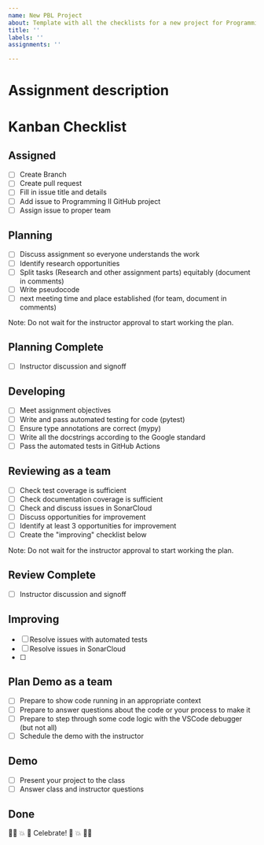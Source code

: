 ```yaml
---
name: New PBL Project
about: Template with all the checklists for a new project for Programming II
title: ''
labels: ''
assignments: ''

---
```

# Assignment description
<!--- Details about the assignment go here -->

# Kanban Checklist
## Assigned
- [ ] Create Branch
- [ ] Create pull request
- [ ] Fill in issue title and details
- [ ] Add issue to Programming II GitHub project
- [ ] Assign issue to proper team

## Planning
- [ ] Discuss assignment so everyone understands the work
- [ ] Identify research opportunities
- [ ] Split tasks (Research and other assignment parts) equitably (document in comments)
- [ ] Write pseudocode
- [ ] next meeting time and place established (for team, document in comments)

Note: Do not wait for the instructor approval to start working the plan.
## Planning Complete
- [ ] Instructor discussion and signoff

## Developing
- [ ] Meet assignment objectives
- [ ] Write and pass automated testing for code (pytest)
- [ ] Ensure type annotations are correct (mypy)
- [ ] Write all the docstrings according to the Google standard
- [ ] Pass the automated tests in GitHub Actions

## Reviewing as a team
- [ ] Check test coverage is sufficient
- [ ] Check documentation coverage is sufficient
- [ ] Check and discuss issues in SonarCloud
- [ ] Discuss opportunities for improvement
- [ ] Identify at least 3 opportunities for improvement
- [ ] Create the "improving" checklist below

Note: Do not wait for the instructor approval to start working the plan.
## Review Complete
- [ ] Instructor discussion and signoff

## Improving
- [ ] Resolve issues with automated tests
- [ ] Resolve issues in SonarCloud
- [ ] <!--- Additional improvements go here -->

## Plan Demo as a team
- [ ] Prepare to show code running in an appropriate context
- [ ] Prepare to answer questions about the code or your process to make it
- [ ] Prepare to step through some code logic with the VSCode debugger (but not all)
- [ ] Schedule the demo with the instructor

## Demo
- [ ] Present your project to the class
- [ ] Answer class and instructor questions

## Done
🎈🎈 💥 🎉 Celebrate! 🎉 💥 🎈🎈